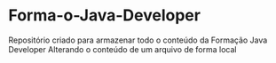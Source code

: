 # Forma-o-Java-Developer
Repositório criado para armazenar todo o conteúdo da Formação Java Developer
Alterando o conteúdo de um arquivo de forma local